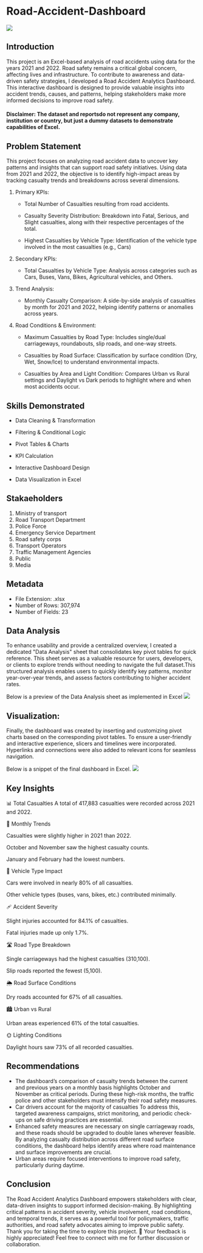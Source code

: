 # Road-Accident-Dashboard
![](road_acciedent_image.png)
## Introduction
This project is an Excel-based analysis of road accidents using  data for the years 2021 and 2022. Road safety remains a critical global concern, affecting lives and infrastructure. To contribute to awareness and data-driven safety strategies, I developed a Road Accident Analytics Dashboard. This interactive dashboard is designed to provide valuable insights into accident trends, causes, and patterns, helping stakeholders make more informed decisions to improve road safety.

#### Disclaimer: The dataset and reportsdo not represent any company, institution or country, but just a dummy datasets to demonstrate capabilities of Excel.
## Problem Statement
This project focuses on analyzing road accident data to uncover key patterns and insights that can support road safety initiatives. Using data from 2021 and 2022, the objective is to identify high-impact areas by tracking casualty trends and breakdowns across several dimensions.
1. Primary KPIs:
   - Total Number of Casualties resulting from road accidents.

   - Casualty Severity Distribution: Breakdown into Fatal, Serious, and Slight casualties, along with their respective percentages of the total.

   - Highest Casualties by Vehicle Type: Identification of the vehicle type involved in the most casualties (e.g., Cars)
2. Secondary KPIs:
   - Total Casualties by Vehicle Type: Analysis across categories such as Cars, Buses, Vans, Bikes, Agricultural vehicles, and Others.
3. Trend Analysis:
   - Monthly Casualty Comparison: A side-by-side analysis of casualties by month for 2021 and 2022, helping identify patterns or anomalies across years.

4. Road Conditions & Environment:
   - Maximum Casualties by Road Type: Includes single/dual carriageways, roundabouts, slip roads, and one-way streets.

   - Casualties by Road Surface: Classification by surface condition (Dry, Wet, Snow/Ice) to understand environmental impacts.

   - Casualties by Area and Light Condition: Compares Urban vs Rural settings and Daylight vs Dark periods to highlight where and when most accidents occur.
     
## Skills Demonstrated
 - Data Cleaning & Transformation

 - Filtering & Conditional Logic

 - Pivot Tables & Charts

 - KPI Calculation

 - Interactive Dashboard Design

  - Data Visualization in Excel

  
## Stakaeholders
1. Ministry of transport
2. Road Transport Department
3. Police Force
4. Emergency Service Department
5. Road safety corps
6. Transport Operators
7. Traffic Management Agencies
8. Public
9. Media
    

## Metadata
 - File Extension: .xlsx
 - Number of Rows: 307,974
 - Number of Fields: 23

## Data Analysis
To enhance usability and provide a centralized overview, I created a dedicated "Data Analysis" sheet that consolidates key pivot tables for quick reference. This sheet serves as a valuable resource for users, developers, or clients to explore trends without needing to navigate the full dataset.This structured analysis enables users to quickly identify key patterns, monitor year-over-year trends, and assess factors contributing to higher accident rates.

 Below is a preview of the Data Analysis sheet as implemented in Excel
 ![](Analysis_page.png)

 ## Visualization:
Finally, the dashboard was created by inserting and customizing pivot charts based on the corresponding pivot tables. To ensure a user-friendly and interactive experience, slicers and timelines were incorporated. Hyperlinks and connections were also added to relevant icons for seamless navigation.

Below is a snippet of the final dashboard in Excel.
![](Dashboard_page.png)
## Key Insights
📊 Total Casualties
A total of 417,883 casualties were recorded across 2021 and 2022.

📅 Monthly Trends

Casualties were slightly higher in 2021 than 2022.

October and November saw the highest casualty counts.

January and February had the lowest numbers.

🚗 Vehicle Type Impact

Cars were involved in nearly 80% of all casualties.

Other vehicle types (buses, vans, bikes, etc.) contributed minimally.

🩹 Accident Severity

Slight injuries accounted for 84.1% of casualties.

Fatal injuries made up only 1.7%.

🛣️ Road Type Breakdown

Single carriageways had the highest casualties (310,100).

Slip roads reported the fewest (5,100).

🌦️ Road Surface Conditions

Dry roads accounted for 67% of all casualties.

🏙️ Urban vs Rural

Urban areas experienced 61% of the total casualties.

🌞 Lighting Conditions

Daylight hours saw 73% of all recorded casualties.
## Recommendations
 - The dashboard’s comparison of casualty trends between the current and previous years on a monthly basis highlights October and November as critical periods. During these high-risk months, the traffic police and other stakeholders must intensify their road safety measures.
 - Car drivers account for the majority of casualties To address this, targeted awareness campaigns, strict monitoring, and periodic check-ups on safe driving practices are essential.
 - Enhanced safety measures are necessary on single carriageway roads, and these roads should be upgraded to double lanes wherever feasible.
By analyzing casualty distribution across different road surface conditions, the dashboard helps identify areas where road maintenance and surface improvements are crucial.
 - Urban areas require focused interventions to improve road safety, particularly during daytime.
## Conclusion
The Road Accident Analytics Dashboard empowers stakeholders with clear, data-driven insights to support informed decision-making. By highlighting critical patterns in accident severity, vehicle involvement, road conditions, and temporal trends, it serves as a powerful tool for policymakers, traffic authorities, and road safety advocates aiming to improve public safety.
Thank you for taking the time to explore this project.
💬 Your feedback is highly appreciated!
Feel free to connect with me for further discussion or collaboration.








 

 



     








